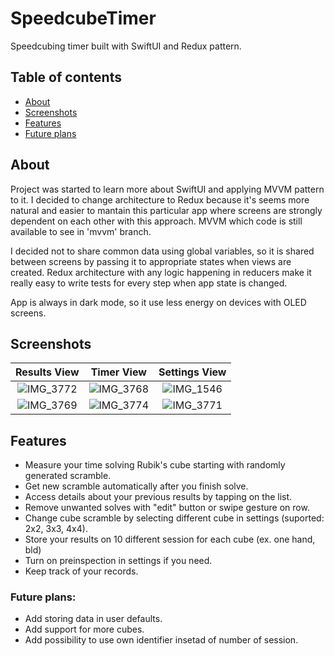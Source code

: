 # SpeedcubeTimer
Speedcubing timer built with SwiftUI and Redux pattern.

## Table of contents
* [About](#about)
* [Screenshots](#screenshots)
* [Features](#features)
* [Future plans](#future-plans)

## About

Project was started to learn more about SwiftUI and applying MVVM pattern to it. I decided to change architecture to Redux because it's seems more natural and easier to mantain this particular app where screens are strongly dependent on each other with this approach. MVVM which code is still available to see in 'mvvm' branch.

I decided not to share common data using global variables, so it is shared between screens by passing it to appropriate states when views are created.
Redux architecture with any logic happening in reducers make it really easy to write tests for every step when app state is changed.

App is always in dark mode, so it use less energy on devices with OLED screens.

## Screenshots

Results View | Timer View | Settings View
:---:|:-----:|:---:
 ![IMG_3772](https://user-images.githubusercontent.com/63157451/187084945-5c0323d1-5389-4a36-b27e-575e483da7f9.PNG) | ![IMG_3768](https://user-images.githubusercontent.com/63157451/187084985-c31cfaf2-e3be-4c61-be1a-f2a3265dfb41.PNG) | ![IMG_1546](https://user-images.githubusercontent.com/63157451/168847752-44325757-0c66-496c-b022-185e7bae77b4.PNG)
![IMG_3769](https://user-images.githubusercontent.com/63157451/187084962-267fc55d-4855-465c-9e88-5b4217fce249.PNG) | ![IMG_3774](https://user-images.githubusercontent.com/63157451/187084966-b828f0cb-3196-4c0f-8d0b-f5c78dfeb12a.PNG) | ![IMG_3771](https://user-images.githubusercontent.com/63157451/187084980-27cd8852-73c4-4a17-b0f5-8e0b51616a2f.PNG)





## Features

* Measure your time solving Rubik's cube starting with randomly generated scramble.
* Get new scramble automatically after you finish solve.
* Access details about your previous results by tapping on the list.
* Remove unwanted solves with "edit" button or swipe gesture on row.
* Change cube scramble by selecting different cube in settings (suported: 2x2, 3x3, 4x4).
* Store your results on 10 different session for each cube (ex. one hand, bld)
* Turn on preinspection in settings if you need.
* Keep track of your records.

### Future plans:

* Add storing data in user defaults.
* Add support for more cubes.
* Add possibility to use own identifier insetad of number of session.

